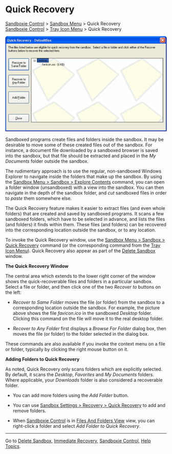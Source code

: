 # Quick Recovery

[Sandboxie Control](SandboxieControl.md) > [Sandbox Menu](SandboxMenu.md) > Quick Recovery  
[Sandboxie Control](SandboxieControl.md) > [Tray Icon Menu](TrayIconMenu.md) > Quick Recovery

![](/Media/QuickRecoverSandbox.png)

Sandboxed programs create files and folders inside the sandbox. It may be desirable to move some of these created files out of the sandbox. For instance, a document file downloaded by a sandboxed browser is saved into the sandbox, but that file should be extracted and placed in the _My Documents_ folder outside the sandbox.

The rudimentary approach is to use the regular, non-sandboxed Windows Explorer to navigate inside the folders that make up the sandbox. By using the [Sandbox Menu > Sandbox > Explore Contents](SandboxMenu#sandbox) command, you can open a folder window (unsandboxed) with a view into the sandbox. You can then navigate in the depth of the sandbox folder, and _cut_ sandboxed files in order to _paste_ them somewhere else.

The Quick Recovery feature makes it easier to extract files (and even whole folders) that are created and saved by sandboxed programs. It scans a few sandboxed folders, which have to be selected in advance, and lists the files (and folders) it finds within them. These files (and folders) can be recovered into the corresponding location outside the sandbox, or to any location.

To invoke the Quick Recovery window, use the [Sandbox Menu > Sandbox > Quick Recovery](SandboxMenu#sandbox) command (or the corresponding command from the [Tray Icon Menu](TrayIconMenu.md)). Quick Recovery also appear as part of the [Delete Sandbox](DeleteSandbox.md) window.

**The Quick Recovery Window**

The central area which extends to the lower right corner of the window shows the quick-recoverable files and folders in a particular sandbox. Select a file or folder, and then click one of the two _Recover to_ buttons on the left:

*   _Recover to Same Folder_ moves the file (or folder) from the sandbox to a corresponding location outside the sandbox. For example, the picture above shows the file _favicon.ico_ in the sandboxed _Desktop_ folder. Clicking this command on the file will move it to the real desktop folder.

*   _Recover to Any Folder_ first displays a _Browse For Folder_ dialog box, then moves the file (or folder) to the folder selected in the dialog box.

These commands are also available if you invoke the context menu on a file or folder, typically by clicking the right mouse button on it.

**Adding Folders to Quick Recovery**

As noted, Quick Recovery only scans folders which are explicitly selected. By default, it scans the _Desktop_, _Favorites_ and _My Documents_ folders. Where applicable, your _Downloads_ folder is also considered a recoverable folder.

*   You can add more folders using the _Add Folder_ button.

*   You can use [Sandbox Settings > Recovery > Quick Recovery](RecoverySettings#quick) to add and remove folders.

*   When [Sandboxie Control](SandboxieControl.md) is in [Files And Folders View](FilesAndFoldersView.md) view, you can right-click a folder and select _Add Folder to Quick Recovery_.

* * *

Go to [Delete Sandbox](DeleteSandbox.md), [Immediate Recovery](ImmediateRecovery.md), [Sandboxie Control](SandboxieControl.md), [Help Topics](HelpTopics.md).